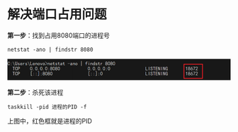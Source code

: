 # 解决端口占用问题

**第一步**：找到占用8080端口的进程号

```shell
netstat -ano | findstr 8080
```

![](../images/1.png)

**第二步**：杀死该进程

```shell
taskkill -pid 进程的PID -f
```

上图中，红色框就是进程的PID

